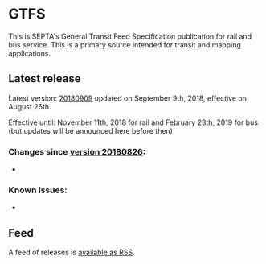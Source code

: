 # GTFS

This is SEPTA's General Transit Feed Specification publication for rail and bus service. This is a primary source intended for transit and mapping applications.

## Latest release

Latest version: [20180909](https://github.com/septadev/GTFS/releases/tag/v201809091) updated on September 9th, 2018, effective on August 26th.

Effective until: November 11th, 2018 for rail and February 23th, 2019 for bus (but updates will be announced here before then)

### Changes since [version 20180826](https://github.com/septadev/GTFS/releases/tag/v201808260): 
 
*  

### Known issues:

* 

## Feed

A feed of releases is [available as RSS](https://github.com/septadev/GTFS/releases.atom).

